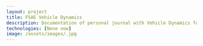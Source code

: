 ```yaml
---
layout: project
title: FSAE Vehicle Dynamics
description: Documentation of personal journal with Vehicle Dynamics for in Formula SAE 
technologies: [None now]
image: /assets/images/.jpg
---
```


